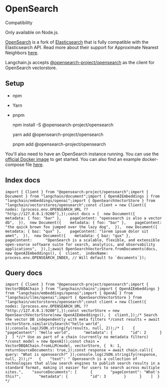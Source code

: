 OpenSearch
==========

Compatibility

Only available on Node.js.

[OpenSearch](https://opensearch.org/) is a fork of [Elasticsearch](https://www.elastic.co/elasticsearch/) that is fully compatible with the Elasticsearch API. Read more about their support for Approximate Nearest Neighbors [here](https://opensearch.org/docs/latest/search-plugins/knn/approximate-knn/).

Langchain.js accepts [@opensearch-project/opensearch](https://opensearch.org/docs/latest/clients/javascript/index/) as the client for OpenSearch vectorstore.

Setup[](#setup "Direct link to Setup")
---------------------------------------

*   npm
*   Yarn
*   pnpm

    npm install -S @opensearch-project/opensearch

    yarn add @opensearch-project/opensearch

    pnpm add @opensearch-project/opensearch

You'll also need to have an OpenSearch instance running. You can use the [official Docker image](https://opensearch.org/docs/latest/opensearch/install/docker/) to get started. You can also find an example docker-compose file [here](https://github.com/hwchase17/langchainjs/blob/main/examples/src/indexes/vector_stores/opensearch/docker-compose.yml).

Index docs[](#index-docs "Direct link to Index docs")
------------------------------------------------------

    import { Client } from "@opensearch-project/opensearch";import { Document } from "langchain/document";import { OpenAIEmbeddings } from "langchain/embeddings/openai";import { OpenSearchVectorStore } from "langchain/vectorstores/opensearch";const client = new Client({  nodes: [process.env.OPENSEARCH_URL ?? "http://127.0.0.1:9200"],});const docs = [  new Document({    metadata: { foo: "bar" },    pageContent: "opensearch is also a vector db",  }),  new Document({    metadata: { foo: "bar" },    pageContent: "the quick brown fox jumped over the lazy dog",  }),  new Document({    metadata: { baz: "qux" },    pageContent: "lorem ipsum dolor sit amet",  }),  new Document({    metadata: { baz: "qux" },    pageContent:      "OpenSearch is a scalable, flexible, and extensible open-source software suite for search, analytics, and observability applications",  }),];await OpenSearchVectorStore.fromDocuments(docs, new OpenAIEmbeddings(), {  client,  indexName: process.env.OPENSEARCH_INDEX, // Will default to `documents`});

Query docs[](#query-docs "Direct link to Query docs")
------------------------------------------------------

    import { Client } from "@opensearch-project/opensearch";import { VectorDBQAChain } from "langchain/chains";import { OpenAIEmbeddings } from "langchain/embeddings/openai";import { OpenAI } from "langchain/llms/openai";import { OpenSearchVectorStore } from "langchain/vectorstores/opensearch";const client = new Client({  nodes: [process.env.OPENSEARCH_URL ?? "http://127.0.0.1:9200"],});const vectorStore = new OpenSearchVectorStore(new OpenAIEmbeddings(), {  client,});/* Search the vector DB independently with meta filters */const results = await vectorStore.similaritySearch("hello world", 1);console.log(JSON.stringify(results, null, 2));/* [    {      "pageContent": "Hello world",      "metadata": {        "id": 2      }    }  ] *//* Use as part of a chain (currently no metadata filters) */const model = new OpenAI();const chain = VectorDBQAChain.fromLLM(model, vectorStore, {  k: 1,  returnSourceDocuments: true,});const response = await chain.call({ query: "What is opensearch?" });console.log(JSON.stringify(response, null, 2));/*   {    "text": " Opensearch is a collection of technologies that allow search engines to publish search results in a standard format, making it easier for users to search across multiple sites.",    "sourceDocuments": [      {        "pageContent": "What's this?",        "metadata": {          "id": 3        }      }    ]  }   */